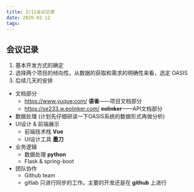 ```yaml
---
title: 2/12会议记录
date: 2020-02-12
tags:
---
```



## 会议记录

1. 基本开发方式的确定
2. 选择两个项目的倾向性。从数据的获取和需求的明确性来看，选定 OASIS 
3. 后续几天的安排

- 文档部分
  - https://www.yuque.com/ **语雀**——项目文档部分
  - https://se233.w.eolinker.com/ **eolinker**——API文档部分
- 数据处理 (计划先仔细研读一下OASIS系统的数据形式再做分析)
- UI设计 & 前端展示
  - 前端技术栈 **Vue**
  - UI设计工具 **墨刀**
- 业务逻辑
  - 数据处理 **python**
  - Flask & spring-boot
- 团队协作
  - Github team
  - gitlab 只进行同步的工作。主要的开发还是在 **github** 上进行

